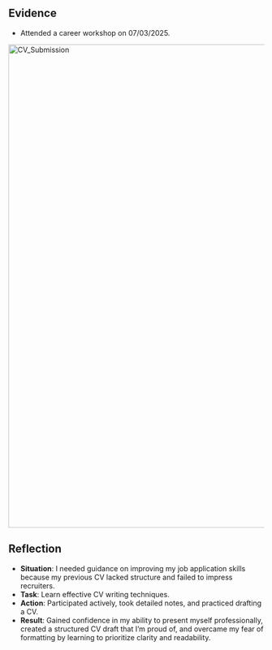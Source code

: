 ## Evidence
- Attended a career workshop on 07/03/2025.
<img width="953" alt="CV_Submission" src="https://github.com/user-attachments/assets/ec1a475c-b3bf-4196-a08a-9742b38261a5" />


## Reflection 
- **Situation**: I needed guidance on improving my job application skills because my previous CV lacked structure and failed to impress recruiters.
- **Task**: Learn effective CV writing techniques. 
- **Action**: Participated actively, took detailed notes, and practiced drafting a CV.
- **Result**: Gained confidence in my ability to present myself professionally, created a structured CV draft that I’m proud of, and overcame my fear of formatting by learning to prioritize clarity and readability.
